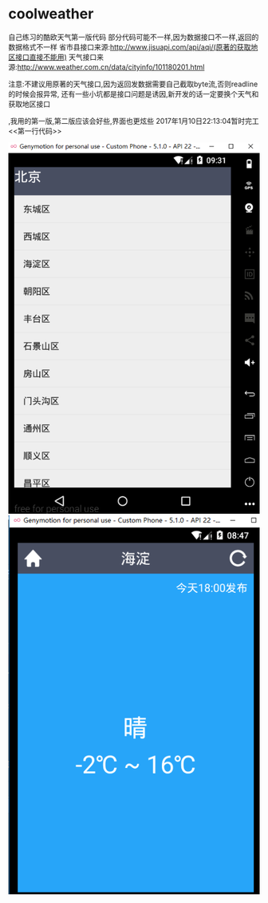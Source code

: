 # coolweather
自己练习的酷欧天气第一版代码
部分代码可能不一样,因为数据接口不一样,返回的数据格式不一样
省市县接口来源:http://www.jisuapi.com/api/aqi/(原著的获取地区接口直接不能用)
天气接口来源:http://www.weather.com.cn/data/cityinfo/101180201.html


注意:不建议用原著的天气接口,因为返回发数据需要自己截取byte流,否则readline的时候会报异常,
还有一些小坑都是接口问题是诱因,新开发的话一定要换个天气和获取地区接口

,我用的第一版,第二版应该会好些,界面也更炫些
2017年1月10日22:13:04暂时完工
<<第一行代码>>


![image](https://github.com/ayzhouwen/coolweather/blob/master/app/src/main/res/raw/xiaoguo2.png)
![image](https://github.com/ayzhouwen/coolweather/blob/master/app/src/main/res/raw/xiaoguo.png)


